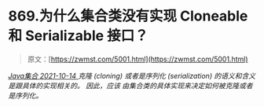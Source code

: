 <!--yml
category: 未分类
date: 0001-01-01 00:00:00
--->

# 869.为什么集合类没有实现 Cloneable 和 Serializable 接口？

> 原文：[https://zwmst.com/5001.html](https://zwmst.com/5001.html)

   [ *Java集合* ](https://zwmst.com/java%e9%9b%86%e5%90%88)*[ <time datetime="2021-10-14T23:24:59+08:00"> 2021-10-14 </time> ](https://zwmst.com/5001.html)  克隆 (cloning) 或者是序列化 (serialization) 的语义和含义是跟具体的实现相关的。
因此，应该 由集合类的具体实现来决定如何被克隆或者是序列化。*